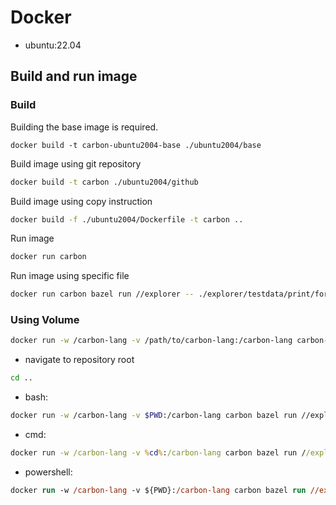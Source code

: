 # Docker

<!--
Part of the Carbon Language project, under the Apache License v2.0 with LLVM
Exceptions. See /LICENSE for license information.
SPDX-License-Identifier: Apache-2.0 WITH LLVM-exception
-->

-   ubuntu:22.04

## Build and run image

### Build

Building the base image is required.

```
docker build -t carbon-ubuntu2004-base ./ubuntu2004/base
```

Build image using git repository

```bash
docker build -t carbon ./ubuntu2004/github
```

Build image using copy instruction

```bash
docker build -f ./ubuntu2004/Dockerfile -t carbon ..
```

Run image

```bash
docker run carbon
```

Run image using specific file

```bash
docker run carbon bazel run //explorer -- ./explorer/testdata/print/format_only.carbon
```

### Using Volume

```bash
docker run -w /carbon-lang -v /path/to/carbon-lang:/carbon-lang carbon-ubuntu2004-base bazel run //explorer -- ./explorer/testdata/print/format_only.carbon
```

-   navigate to repository root

```bash
cd ..
```

-   bash:

```bash
docker run -w /carbon-lang -v $PWD:/carbon-lang carbon bazel run //explorer -- ./explorer/testdata/print/format_only.carbon
```

-   cmd:

```cmd
docker run -w /carbon-lang -v %cd%:/carbon-lang carbon bazel run //explorer -- ./explorer/testdata/print/format_only.carbon
```

-   powershell:

```ps
docker run -w /carbon-lang -v ${PWD}:/carbon-lang carbon bazel run //explorer -- ./explorer/testdata/print/format_only.carbon
```
